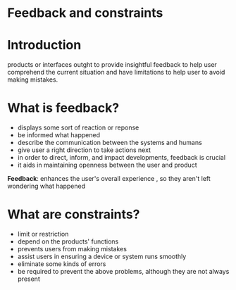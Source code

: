 # Feedback and constraints
# Introduction
products or interfaces outght to provide insightful feedback to help user comprehend the current situation and have limitations to help user to avoid making mistakes.

# What is feedback?
- displays some sort of reaction or reponse
- be informed what happened
- describe the communication between the systems and humans
- give user a right direction to take actions next
- in order to direct, inform, and impact developments, feedback is crucial
- it aids in maintaining openness between the user and product

**Feedback**: enhances the user's overall experience , so they aren't left wondering what happened

# What are constraints?
- limit or restriction
- depend on the products' functions
- prevents users from making mistakes
- assist users in ensuring a device or system runs smoothly
- eliminate some kinds of errors
- be required to prevent the above problems, although they are not always present
